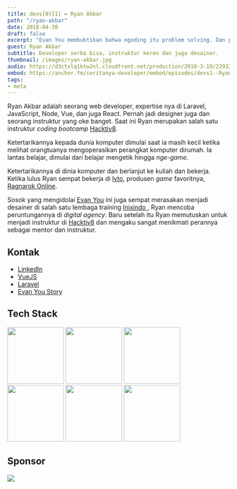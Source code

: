 ```yaml
---
title: devs[0][1] = Ryan Akbar
path: "/ryan-akbar"
date: 2018-04-30
draft: false
excerpt: "Evan You membuktikan bahwa ngoding itu problem solving. Dan programming itu all about problem solving."
guest: Ryan Akbar
subtitle: Developer serba bisa, instruktur keren dan juga desainer.
thumbnail: /images/ryan-akbar.jpg
audio: https://d3ctxlq1ktw2nl.cloudfront.net/production/2018-3-19/2293274-22050-1-b6d8ab15d835.m4a
embed: https://anchor.fm/ceritanya-developer/embed/episodes/devs1--Ryan-Akbar-e199tf
tags:
- meta
---
```


Ryan Akbar adalah seorang web developer, expertise nya di Laravel, JavaScript,
Node, Vue, dan juga React. Pernah jadi designer juga dan seorang instruktur yang
oke banget. Saat ini Ryan merupakan salah satu instruktur _coding bootcamp_ [Hacktiv8](https://hacktiv8.com/).

Ketertarikannya kepada dunia komputer dimulai saat ia masih kecil ketika melihat
orangtuanya mengoperasikan perangkat komputer dirumah. Ia lantas belajar,
dimulai dari belajar mengetik hingga _nge-game_.

Ketertarikannya di dinia komputer dan berlanjut ke kuliah dan bekerja. Ketika
lulus Ryan sempat bekerja di [lyto](https://www.lytogame.com), produsen _game_
favoritnya, [Ragnarok Online](http://www.playragnarok.com/).

Sosok yang mengidolai [Evan You](http://evanyou.me/) ini juga sempat merasakan menjadi desainer di salah satu lembaga training [ Inixindo ](http://www.inixindo.co.id/), Ryan
mencoba peruntungannya di _digital agency_. Baru setelah itu Ryan memutuskan
untuk menjadi instruktur di [Hacktiv8](https://hacktiv8.com/) dan mengaku sangat
menikmati perannya sebagai mentor dan instruktur.

## Kontak

* [LinkedIn](https://www.linkedin.com/in/ryan-akbar-8b50b755/)
* [VueJS](https://vuejs.org/)
* [Laravel](https://laravel.com/)
* [Evan You Story](https://github.com/open-source/stories/yyx990803)

## Tech Stack

<img src="https://nodejs.org/static/images/logos/nodejs-new-pantone-black.png" width="128" />
<img src="https://cdn.worldvectorlogo.com/logos/php-1.svg" width="128" />
<img src="https://seeklogo.com/images/L/laravel-framework-logo-C10176EC8C-seeklogo.com.png" width="128" />
<img src="https://dwglogo.com/wp-content/uploads/2017/09/Vue-logo-001.svg" width="128" />
<img src="https://logos-download.com/wp-content/uploads/2016/09/React_logo_wordmark.png" width="128" />
<img src="https://www.xlsoft.com/en/products/jetbrains/images/logo_WebStorm.png" width="128" />

## Sponsor

<a style="background-image: none !important;" href="https://hacktiv8.com" target="_blank"><img src="https://hacktiv8.com/img/logo-hacktiv8_bordered--md5--f7ee5fc69819b5ef3849344c119f5e18.png" /></a>
